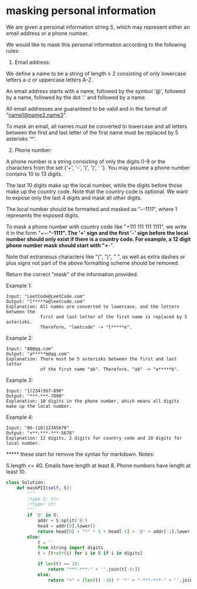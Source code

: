 # masking personal information

We are given a personal information string S, which may represent either an email address or a phone number.

We would like to mask this personal information according to the following rules:

1. Email address:

We define a name to be a string of length ≥ 2 consisting of only lowercase letters a-z or uppercase letters A-Z.

An email address starts with a name, followed by the symbol '@', followed by a name, followed by the dot '.' and followed by a name.

All email addresses are guaranteed to be valid and in the format of "name1@name2.name3".

To mask an email, all names must be converted to lowercase and all letters between the first and last letter of the first name must be replaced by 5 asterisks '*'.

2. Phone number:

A phone number is a string consisting of only the digits 0-9 or the characters from the set {'+', '-', '(', ')', ' '}. You may assume a phone number contains 10 to 13 digits.

The last 10 digits make up the local number, while the digits before those make up the country code. Note that the country code is optional. We want to expose only the last 4 digits and mask all other digits.

The local number should be formatted and masked as "***-***-1111", where 1 represents the exposed digits.

To mask a phone number with country code like "+111 111 111 1111", we write it in the form "+***-***-***-1111".  The '+' sign and the first '-' sign before the local number should only exist if there is a country code.  For example, a 12 digit phone number mask should start with "+**-".

Note that extraneous characters like "(", ")", " ", as well as extra dashes or plus signs not part of the above formatting scheme should be removed.

Return the correct "mask" of the information provided.

Example 1:

```
Input: "LeetCode@LeetCode.com"
Output: "l*****e@leetcode.com"
Explanation: All names are converted to lowercase, and the letters between the
             first and last letter of the first name is replaced by 5 asterisks.
             Therefore, "leetcode" -> "l*****e".
```

Example 2:

```
Input: "AB@qq.com"
Output: "a*****b@qq.com"
Explanation: There must be 5 asterisks between the first and last letter
             of the first name "ab". Therefore, "ab" -> "a*****b".
```

Example 3:

```
Input: "1(234)567-890"
Output: "***-***-7890"
Explanation: 10 digits in the phone number, which means all digits make up the local number.
```

Example 4:

```
Input: "86-(10)12345678"
Output: "+**-***-***-5678"
Explanation: 12 digits, 2 digits for country code and 10 digits for local number.
```

***** these start for remove the syntax for markdown.
Notes:

S.length <= 40.
Emails have length at least 8.
Phone numbers have length at least 10.

```python
class Solution:
    def maskPII(self, S):
        """
        :type S: str
        :rtype: str
        """
        if '@' in S:
            addr = S.split('@')
            head = addr[0].lower()
            return head[0] + "*" * 5 + head[-1] + '@' + addr[-1].lower()
        else:
            t = ''
            from string import digits
            t = [t+str(i) for i in S if i in digits]

            if len(t) == 10:
                return "***-***-" + ''.join(t[-4:])
            else:
                return "+" + (len(t) -10) * '*' + "-***-***-" + ''.join(t[-4:])
```
